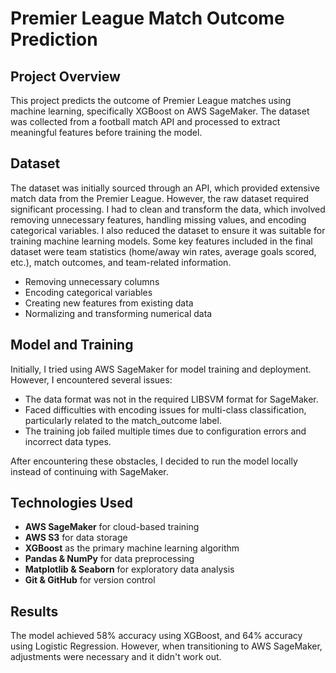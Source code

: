 # Premier League Match Outcome Prediction

## Project Overview
This project predicts the outcome of Premier League matches using machine learning, specifically XGBoost on AWS SageMaker. 
The dataset was collected from a football match API and processed to extract meaningful features before training the model.

## Dataset
The dataset was initially sourced through an API, which provided extensive match data from the Premier League. However, the raw dataset required significant processing. 
I had to clean and transform the data, which involved removing unnecessary features, handling missing values, and encoding categorical variables. 
I also reduced the dataset to ensure it was suitable for training machine learning models. 
Some key features included in the final dataset were team statistics (home/away win rates, average goals scored, etc.), match outcomes, and team-related information.
- Removing unnecessary columns
- Encoding categorical variables
- Creating new features from existing data
- Normalizing and transforming numerical data

## Model and Training
Initially, I tried using AWS SageMaker for model training and deployment. However, I encountered several issues:
- The data format was not in the required LIBSVM format for SageMaker.
- Faced difficulties with encoding issues for multi-class classification, particularly related to the match_outcome label.
- The training job failed multiple times due to configuration errors and incorrect data types.

After encountering these obstacles, I decided to run the model locally instead of continuing with SageMaker.

## Technologies Used
- **AWS SageMaker** for cloud-based training
- **AWS S3** for data storage
- **XGBoost** as the primary machine learning algorithm
- **Pandas & NumPy** for data preprocessing
- **Matplotlib & Seaborn** for exploratory data analysis
- **Git & GitHub** for version control

## Results
The model achieved 58% accuracy using XGBoost, and 64% accuracy using Logistic Regression. 
However, when transitioning to AWS SageMaker, adjustments were necessary and it didn't work out.
